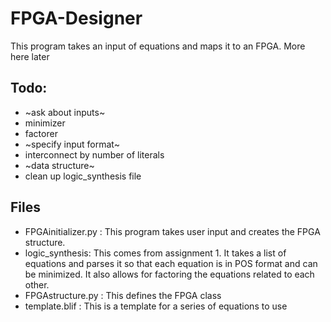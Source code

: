 # FPGA-Designer

This program takes an input of equations and maps it to an FPGA. More here later

## Todo:
* ~ask about inputs~
* minimizer
* factorer
* ~specify input format~
* interconnect by number of literals
* ~data structure~
* clean up logic_synthesis file

## Files
* FPGAinitializer.py : This program takes user input and creates the FPGA structure.
* logic_synthesis: This comes from assignment 1. It takes a list of equations and parses it so that each equation is in POS format and can be minimized. It also allows for factoring the equations related to each other.
* FPGAstructure.py : This defines the FPGA class
* template.blif : This is a template for a series of equations to use
